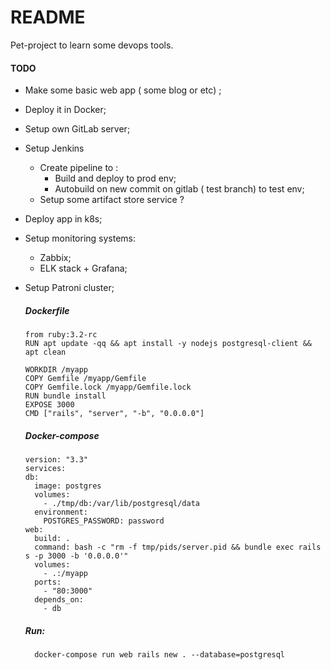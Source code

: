 # README

Pet-project to learn some devops tools.

#### TODO

- Make some basic web app ( some blog or etc) ;
- Deploy it in Docker;
- Setup own GitLab server;

- Setup Jenkins
    - Create pipeline to :
        - Build and deploy to prod env;
         - Autobuild on new commit on gitlab ( test branch) to test env;
    - Setup some artifact store service ?
    
- Deploy app in k8s;
- Setup monitoring systems:
    - Zabbix;
    - ELK stack + Grafana;
- Setup Patroni cluster;




  ##### Dockerfile
  ```
  from ruby:3.2-rc
  RUN apt update -qq && apt install -y nodejs postgresql-client && apt clean

  WORKDIR /myapp
  COPY Gemfile /myapp/Gemfile
  COPY Gemfile.lock /myapp/Gemfile.lock
  RUN bundle install
  EXPOSE 3000
  CMD ["rails", "server", "-b", "0.0.0.0"]
  ```
  
  ##### Docker-compose
  ```
  version: "3.3"
  services:
  db:
    image: postgres
    volumes:
      - ./tmp/db:/var/lib/postgresql/data
    environment:
      POSTGRES_PASSWORD: password
  web:
    build: .
    command: bash -c "rm -f tmp/pids/server.pid && bundle exec rails s -p 3000 -b '0.0.0.0'"
    volumes:
      - .:/myapp
    ports:
      - "80:3000"
    depends_on:
      - db
    ```
      
      
      
   ##### Run:
   ```
     docker-compose run web rails new . --database=postgresql
   ```
  


